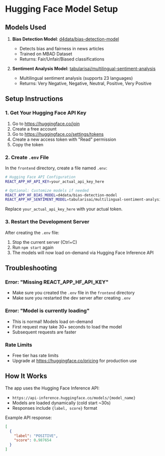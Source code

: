 # Hugging Face Model Setup

## Models Used

1. **Bias Detection Model**: [d4data/bias-detection-model](https://huggingface.co/d4data/bias-detection-model)
   - Detects bias and fairness in news articles
   - Trained on MBAD Dataset
   - Returns: Fair/Unfair/Biased classifications

2. **Sentiment Analysis Model**: [tabularisai/multilingual-sentiment-analysis](https://huggingface.co/tabularisai/multilingual-sentiment-analysis)
   - Multilingual sentiment analysis (supports 23 languages)
   - Returns: Very Negative, Negative, Neutral, Positive, Very Positive

## Setup Instructions

### 1. Get Your Hugging Face API Key

1. Go to https://huggingface.co/join
2. Create a free account
3. Go to https://huggingface.co/settings/tokens
4. Create a new access token with "Read" permission
5. Copy the token

### 2. Create `.env` File

In the `frontend` directory, create a file named `.env`:

```bash
# Hugging Face API Configuration
REACT_APP_HF_API_KEY=your_actual_api_key_here

# Optional: Customize models if needed
REACT_APP_HF_BIAS_MODEL=d4data/bias-detection-model
REACT_APP_HF_SENTIMENT_MODEL=tabularisai/multilingual-sentiment-analysis
```

Replace `your_actual_api_key_here` with your actual token.

### 3. Restart the Development Server

After creating the `.env` file:

1. Stop the current server (Ctrl+C)
2. Run `npm start` again
3. The models will now load on-demand via Hugging Face Inference API

## Troubleshooting

### Error: "Missing REACT_APP_HF_API_KEY"
- Make sure you created the `.env` file in the `frontend` directory
- Make sure you restarted the dev server after creating `.env`

### Error: "Model is currently loading"
- This is normal! Models load on-demand
- First request may take 30+ seconds to load the model
- Subsequent requests are faster

### Rate Limits
- Free tier has rate limits
- Upgrade at https://huggingface.co/pricing for production use

## How It Works

The app uses the Hugging Face Inference API:
- `https://api-inference.huggingface.co/models/{model_name}`
- Models are loaded dynamically (cold start ~30s)
- Responses include `{label, score}` format

Example API response:
```json
[
  {
    "label": "POSITIVE",
    "score": 0.987654
  }
]
```


